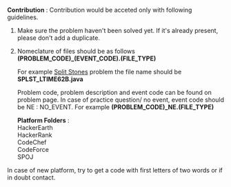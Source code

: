 **Contribution** : Contribution would be acceted only with following guidelines.

1. Make sure the problem haven't been solved yet. If it's already present, please don't add a duplicate.
2. Nomeclature of files should be as follows   
    **(PROBLEM_CODE)\_(EVENT_CODE).(FILE_TYPE)**
    
    For example [Split Stones](https://www.codechef.com/LTIME62B/problems/SPLST) problem the file name should be     
    **SPLST\_LTIME62B.java**  
    
    Problem code, problem description and event code can be found on problem page. In case of practice question/ no event, event code should be NE : NO_EVENT. For example
    **(PROBLEM_CODE)\_NE.(FILE_TYPE)**
    
    **Platform Folders** :  
      HackerEarth    
      HackerRank   
      CodeChef    
      CodeForce    
      SPOJ  
      
  In case of new platform, try to get a code with first letters of two words or if in doubt contact.
